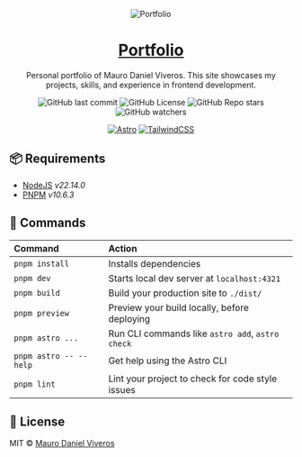<div align="center">

![Portfolio](https://drive.google.com/thumbnail?id=1FrUEiJhTyDv9zD1xPxMtXy3T3KLAARRq&sz=w960)

# [Portfolio](https://mauroviveros.com.ar/)

Personal portfolio of Mauro Daniel Viveros.
This site showcases my projects, skills, and experience in frontend development.

![GitHub last commit](https://img.shields.io/github/last-commit/mauroviveros/portfolio?logo=git)
![GitHub License](https://img.shields.io/github/license/mauroviveros/portfolio?logo=github)
![GitHub Repo stars](https://img.shields.io/github/stars/mauroviveros/portfolio)
![GitHub watchers](https://img.shields.io/github/watchers/mauroviveros/portfolio)

[![Astro][astro-badge]][astro-link]
[![TailwindCSS][tailwind-badge]][tailwind-link]
</div>

## 📦 Requirements
- [NodeJS][nodejs-link] _v22.14.0_
- [PNPM][pnpm-link] _v10.6.3_

## 🧞 Commands
| Command                | Action                                                         |
| :--------------------- | :------------------------------------------------------------- |
| `pnpm install`         | Installs dependencies                                          |
| `pnpm dev`             | Starts local dev server at `localhost:4321`                    |
| `pnpm build`           | Build your production site to `./dist/`                        |
| `pnpm preview`         | Preview your build locally, before deploying                   |
| `pnpm astro ...`       | Run CLI commands like `astro add`, `astro check`               |
| `pnpm astro -- --help` | Get help using the Astro CLI                                   |
| `pnpm lint`            | Lint your project to check for code style issues               |

## 📜 License
MIT © [Mauro Daniel Viveros](./LICENSE)


[astro-link]: https://astro.build/
[nodejs-link]: https://nodejs.org/
[pnpm-link]: https://pnpm.io/
[tailwind-link]: https://tailwindcss.com/

[astro-badge]: https://img.shields.io/badge/astro-%232C2052.svg?style=for-the-badge&logo=astro&logoColor=white
[tailwind-badge]: https://img.shields.io/badge/tailwindcss-%2338B2AC.svg?style=for-the-badge&logo=tailwind-css&logoColor=white